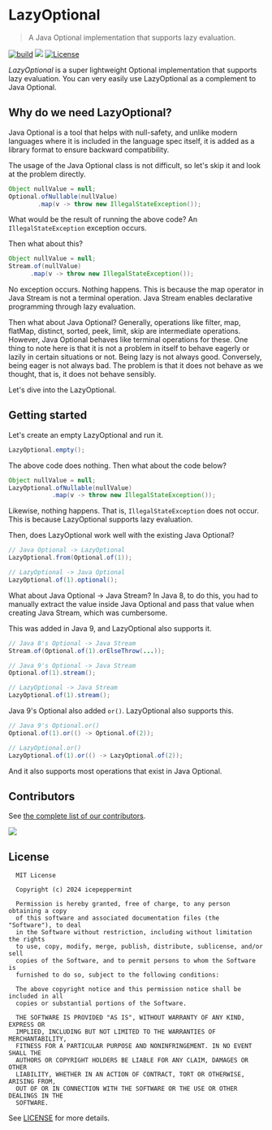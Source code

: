 # LazyOptional

> A Java Optional implementation that supports lazy evaluation.

[![build](https://github.com/icepeppermint/lazyoptional/actions/workflows/gradle.yml/badge.svg?branch=develop)](https://github.com/icepeppermint/lazyoptional/actions/workflows/gradle.yml)
<a href="https://github.com/icepeppermint/lazyoptional/contributors"><img src="https://img.shields.io/github/contributors/icepeppermint/lazyoptional.svg"></a>
[![License](https://img.shields.io/badge/license-MIT-blue.svg)](https://opensource.org/licenses/MIT)

_LazyOptional_ is a super lightweight Optional implementation that supports lazy evaluation. You can very easily use LazyOptional as a complement to Java Optional.

## Why do we need LazyOptional?

Java Optional is a tool that helps with null-safety, and unlike modern languages where it is included in the language spec itself, it is added as a library format to ensure backward compatibility.

The usage of the Java Optional class is not difficult, so let's skip it and look at the problem directly.

```java
Object nullValue = null;
Optional.ofNullable(nullValue)
        .map(v -> throw new IllegalStateException());
```

What would be the result of running the above code? An `IllegalStateException` exception occurs.

Then what about this?

```java
Object nullValue = null;
Stream.of(nullValue)
      .map(v -> throw new IllegalStateException());
```

No exception occurs. Nothing happens. This is because the map operator in Java Stream is not a terminal operation. Java Stream enables declarative programming through lazy evaluation.

Then what about Java Optional? Generally, operations like filter, map, flatMap, distinct, sorted, peek, limit, skip are intermediate operations. However, Java Optional behaves like terminal operations for these. One thing to note here is that it is not a problem in itself to behave eagerly or lazily in certain situations or not. Being lazy is not always good. Conversely, being eager is not always bad. The problem is that it does not behave as we thought, that is, it does not behave sensibly.

Let's dive into the LazyOptional.

## Getting started

Let's create an empty LazyOptional and run it.
```java
LazyOptional.empty();
```
The above code does nothing. Then what about the code below?
```java
Object nullValue = null;
LazyOptional.ofNullable(nullValue)
            .map(v -> throw new IllegalStateException());
```
Likewise, nothing happens. That is, `IllegalStateException` does not occur.
This is because LazyOptional supports lazy evaluation.

Then, does LazyOptional work well with the existing Java Optional?

```java
// Java Optional -> LazyOptional
LazyOptional.from(Optional.of(1));

// LazyOptional -> Java Optional
LazyOptional.of(1).optional();
```

What about Java Optional -> Java Stream? In Java 8, to do this, you had to manually extract the value inside Java Optional and pass that value when creating Java Stream, which was cumbersome.

This was added in Java 9, and LazyOptional also supports it.
```java
// Java 8's Optional -> Java Stream
Stream.of(Optional.of(1).orElseThrow(...));

// Java 9's Optional -> Java Stream
Optional.of(1).stream();

// LazyOptional -> Java Stream
LazyOptional.of(1).stream();
```

Java 9's Optional also added `or()`. LazyOptional also supports this.
```java
// Java 9's Optional.or()
Optional.of(1).or(() -> Optional.of(2));

// LazyOptional.or()
LazyOptional.of(1).or(() -> LazyOptional.of(2));
```

And it also supports most operations that exist in Java Optional.

## Contributors
See [the complete list of our contributors](https://github.com/icepeppermint/lazyoptional/contributors).

<a href="https://github.com/icepeppermint/lazyoptional/graphs/contributors">
  <img src="https://contrib.rocks/image?repo=icepeppermint/lazyoptional" />
</a>

## License
```
  MIT License

  Copyright (c) 2024 icepeppermint

  Permission is hereby granted, free of charge, to any person obtaining a copy
  of this software and associated documentation files (the "Software"), to deal
  in the Software without restriction, including without limitation the rights
  to use, copy, modify, merge, publish, distribute, sublicense, and/or sell
  copies of the Software, and to permit persons to whom the Software is
  furnished to do so, subject to the following conditions:

  The above copyright notice and this permission notice shall be included in all
  copies or substantial portions of the Software.

  THE SOFTWARE IS PROVIDED "AS IS", WITHOUT WARRANTY OF ANY KIND, EXPRESS OR
  IMPLIED, INCLUDING BUT NOT LIMITED TO THE WARRANTIES OF MERCHANTABILITY,
  FITNESS FOR A PARTICULAR PURPOSE AND NONINFRINGEMENT. IN NO EVENT SHALL THE
  AUTHORS OR COPYRIGHT HOLDERS BE LIABLE FOR ANY CLAIM, DAMAGES OR OTHER
  LIABILITY, WHETHER IN AN ACTION OF CONTRACT, TORT OR OTHERWISE, ARISING FROM,
  OUT OF OR IN CONNECTION WITH THE SOFTWARE OR THE USE OR OTHER DEALINGS IN THE
  SOFTWARE.
```
See [LICENSE](LICENSE) for more details.
